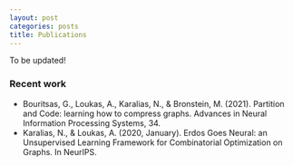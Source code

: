 ```yaml
---
layout: post
categories: posts
title: Publications
---
```

<p>
To be updated!

### Recent work

* Bouritsas, G., Loukas, A., Karalias, N., & Bronstein, M. (2021). Partition and Code: learning how to compress graphs. Advances in Neural Information Processing Systems, 34.
* Karalias, N., & Loukas, A. (2020, January). Erdos Goes Neural: an Unsupervised Learning Framework for Combinatorial Optimization on Graphs. In NeurIPS.
</p>
